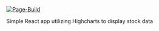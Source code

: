[![Page-Build](https://github.com/LarsGKodehode/stock-chart/actions/workflows/node.js.yml/badge.svg)](https://github.com/LarsGKodehode/stock-chart/actions/workflows/node.js.yml)

Simple React app utilizing Highcharts to display stock data
